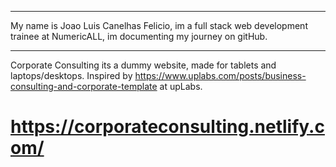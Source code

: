 *************************
My name is Joao Luis Canelhas Felicio, im a full stack web development trainee at NumericALL, im documenting my journey on gitHub.
*************************
Corporate Consulting its a dummy website, made for tablets and laptops/desktops.
Inspired by https://www.uplabs.com/posts/business-consulting-and-corporate-template at upLabs.

# https://corporateconsulting.netlify.com/ #


